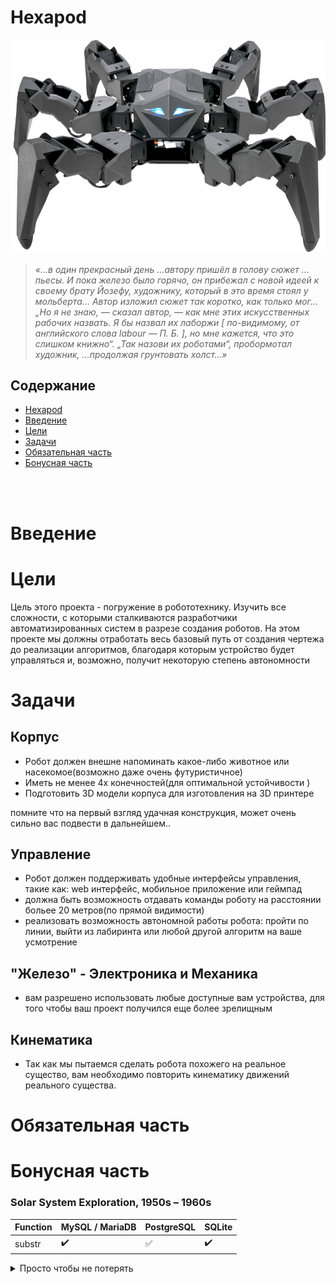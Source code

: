 
# Hexapod

![картинка](/hexapod.png)
>*«…в один прекрасный день …автору пришёл в голову сюжет …пьесы. И пока железо было горячо, он прибежал с новой идеей к своему брату Йозефу, художнику, который в это время стоял у мольберта… Автор изложил сюжет так коротко, как только мог… „Но я не знаю, — сказал автор, — как мне этих искусственных рабочих назвать. Я бы назвал их лаборжи [ по-видимому, от английского слова labour — П. Б. ], но мне кажется, что это слишком книжно“. „Так назови их роботами“, пробормотал художник, …продолжая грунтовать холст…»*
## Содержание
- [Hexapod](#ant-hexapod)
- [Введение](#введение)
- [Цели](#цели)
- [Задачи](#задачи)
- [Обязательная часть](#обязательная-часть)
- [Бонусная часть](#бонусная-часть)

<br>
<br>

# Введение

# Цели
Цель этого проекта - погружение в робототехнику.
Изучить все сложности, с которыми сталкиваются разработчики автоматизированных систем в разрезе создания роботов.
На этом проекте мы должны отработать весь базовый путь от создания чертежа до реализации алгоритмов, благодаря которым устройство будет управляться и, возможно, получит некоторую степень автономности
# Задачи

## Корпус
- Робот должен внешне напоминать какое-либо животное или насекомое(возможно даже очень футуристичное)
- Иметь не менее 4х конечностей(для оптимальной устойчивости )
- Подготовить 3D модели корпуса для изготовления на 3D принтере

помните что на первый взгляд удачная конструкция, может очень сильно вас подвести в дальнейшем..
## Управление
- Робот должен поддерживать удобные интерфейсы управления, такие как:  web интерфейс, мобильное приложение или геймпад
- должна быть возможность отдавать команды роботу на расстоянии больее 20 метров(по прямой видимости)
- реализовать возможность автономной работы робота: пройти по линии, выйти из лабиринта или любой другой алгоритм на ваше усмотрение

## "Железо" - Электроника и Механика
- вам разрешено использовать любые доступные вам устройства, для того чтобы ваш проект получился еще более зрелищным
## Кинематика
- Так как мы пытаемся сделать робота похожего на реальное существо, вам необходимо повторить кинематику движений реального существа.
# Обязательная часть

# Бонусная часть


### Solar System Exploration, 1950s – 1960s

Function | MySQL / MariaDB | PostgreSQL | SQLite
:------------ | :-------------| :-------------| :-------------
substr | :heavy_check_mark: |  :white_check_mark: | :heavy_check_mark:

<details>
<summary>Просто чтобы не потерять</summary>
Ant-HEXApod
development of a hexapod from scratch

web-site on hexapod https://morainal-gnu-3167.dataplicity.io

Постоянный доступ к терминалу устройства через через сервис https://www.dataplicity.com/
Логин /пароль разосланы в личку -> заходим в Devices и вводим
su pi
на вопрос password вводим raspberry

Задачи

Физическая часть

	1. Разработать конструкцию корпуса и подготовить для 3d печати на FDM принтере
	учесть возможные косяки конструкции такие как: скручивание корпуса, недостаточная
	жесткость конструкции,
	предусмотреть свободное перемещение конечностей бота без зацепа друг за друга,
	предусмотреть возможность дополнения и крепления под разные модули

Программные задачи проекта
	https://lucid.app/documents/view/d4fb20d5-ff08-432e-a867-de19ff57e8eb

Глобальные задачи (hexapod + голова с клешнями + хвост)
ходить вперед/назад/лево/право
поворот влево/вправо
наклон корпуса по осям Х/У
схватить/отпустить предмет(клешнями)
пинок ногой(любой)
остановка при встрече припятствия (дальномер) + обработка изображения с камеры
транслация видео с камеры 
	определение расстояния до препятствия с камеры + рисовать карту местности с камеры+ датчика


интерфейс управления - Web интерфейс
	показывает видео с камеры
	имеет кнопки аналогичные геймпаду ps4 или xbox
	должно быть управление адаптировано под управление мышью/кнопками с клавиатуры
	отображение построенной карты(препятствий) с расстоянием
интерфейс должен быть адаптирован под телефон
интурфейс управления - геймпад
	подклчение геймпада, органы управления такие же как и на веб интерфейсе
	возможность подключения геймпада напрямую к роботу, а так же
	возможность подключения к телефону, и управление через веб интерфейс(возможно больше относится к задаче веб интерфейса)
	реализовать "отдачу" при столкновении с препядствием и невозможности выполнения комманды

	https://en.wikipedia.org/wiki/Webots
	http://www.cyberbotics.com/doc/guide/the-user-interface
</details>